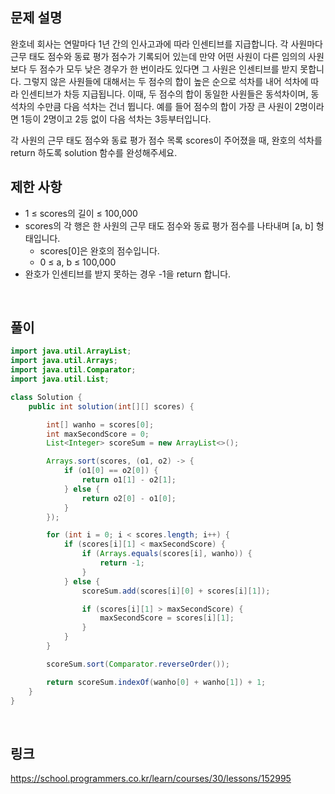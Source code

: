 ## 문제 설명
완호네 회사는 연말마다 1년 간의 인사고과에 따라 인센티브를 지급합니다. 각 사원마다 근무 태도 점수와 동료 평가 점수가 기록되어 있는데 만약 어떤 사원이 다른 임의의 사원보다 두 점수가 모두 낮은 경우가 한 번이라도 있다면 그 사원은 인센티브를 받지 못합니다. 그렇지 않은 사원들에 대해서는 두 점수의 합이 높은 순으로 석차를 내어 석차에 따라 인센티브가 차등 지급됩니다. 이때, 두 점수의 합이 동일한 사원들은 동석차이며, 동석차의 수만큼 다음 석차는 건너 뜁니다. 예를 들어 점수의 합이 가장 큰 사원이 2명이라면 1등이 2명이고 2등 없이 다음 석차는 3등부터입니다.

각 사원의 근무 태도 점수와 동료 평가 점수 목록 scores이 주어졌을 때, 완호의 석차를 return 하도록 solution 함수를 완성해주세요.

## 제한 사항
- 1 ≤ scores의 길이 ≤ 100,000
- scores의 각 행은 한 사원의 근무 태도 점수와 동료 평가 점수를 나타내며 [a, b] 형태입니다.
  - scores[0]은 완호의 점수입니다.
  - 0 ≤ a, b ≤ 100,000
- 완호가 인센티브를 받지 못하는 경우 -1을 return 합니다.

<br>

## 풀이
``` java
import java.util.ArrayList;
import java.util.Arrays;
import java.util.Comparator;
import java.util.List;

class Solution {
    public int solution(int[][] scores) {

        int[] wanho = scores[0];
        int maxSecondScore = 0;
        List<Integer> scoreSum = new ArrayList<>();

        Arrays.sort(scores, (o1, o2) -> {
            if (o1[0] == o2[0]) {
                return o1[1] - o2[1];
            } else {
                return o2[0] - o1[0];
            }
        });

        for (int i = 0; i < scores.length; i++) {
            if (scores[i][1] < maxSecondScore) {
                if (Arrays.equals(scores[i], wanho)) {
                    return -1;
                }
            } else {
                scoreSum.add(scores[i][0] + scores[i][1]);

                if (scores[i][1] > maxSecondScore) {
                    maxSecondScore = scores[i][1];
                }
            }
        }

        scoreSum.sort(Comparator.reverseOrder());

        return scoreSum.indexOf(wanho[0] + wanho[1]) + 1;
    }
}
```

<br>

## 링크
https://school.programmers.co.kr/learn/courses/30/lessons/152995
